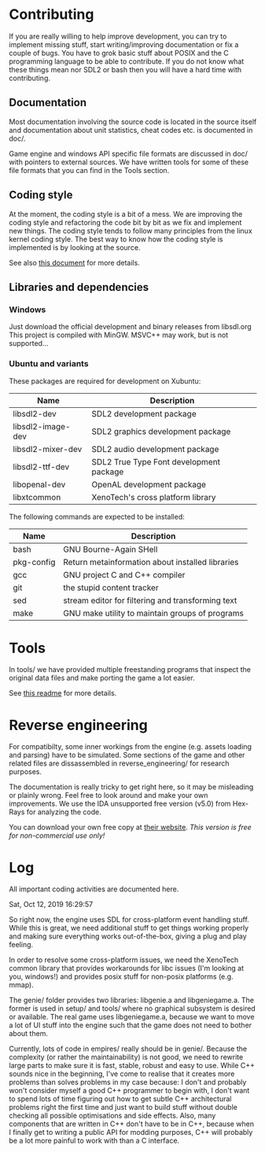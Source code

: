 # Contributing

If you are really willing to help improve development, you can try to implement
missing stuff, start writing/improving documentation or fix a couple of bugs.
You have to grok basic stuff about POSIX and the C programming language to be
able to contribute. If you do not know what these things mean nor SDL2 or bash
then you will have a hard time with contributing.

## Documentation

Most documentation involving the source code is located in the source itself and
documentation about unit statistics, cheat codes etc. is documented in doc/.

Game engine and windows API specific file formats are discussed in doc/ with
pointers to external sources. We have written tools for some of these file
formats that you can find in the Tools section.

## Coding style

At the moment, the coding style is a bit of a mess. We are improving the coding
style and refactoring the code bit by bit as we fix and implement new things.
The coding style tends to follow many principles from the linux kernel coding
style. The best way to know how the coding style is implemented is by looking at
the source.

See also [this document](CODINGSTYLE.md) for more details.

## Libraries and dependencies

### Windows

Just download the official development and binary releases from libsdl.org
This project is compiled with MinGW. MSVC++ may work, but is not supported...

### Ubuntu and variants

These packages are required for development on Xubuntu:

Name              | Description
------------------|----------------------------------------
libsdl2-dev       | SDL2 development package
libsdl2-image-dev | SDL2 graphics development package
libsdl2-mixer-dev | SDL2 audio development package
libsdl2-ttf-dev   | SDL2 True Type Font development package
libopenal-dev     | OpenAL development package
libxtcommon       | XenoTech's cross platform library

The following commands are expected to be installed:

Name        | Description
------------|--------------------------------------------------
bash        | GNU Bourne-Again SHell
pkg-config  | Return metainformation about installed libraries
gcc         | GNU project C and C++ compiler
git         | the stupid content tracker
sed         | stream editor for filtering and transforming text
make        | GNU make utility to maintain groups of programs

# Tools

In tools/ we have provided multiple freestanding programs that inspect the
original data files and make porting the game a lot easier.

See [this readme](tools/README.md) for more details.

# Reverse engineering

For compatibilty, some inner workings from the engine (e.g. assets loading and
parsing) have to be simulated. Some sections of the game and other related files
are dissassembled in reverse_engineering/ for research purposes.

The documentation is really tricky to get right here, so it may be misleading or
plainly wrong. Feel free to look around and make your own improvements. We use
the IDA unsupported free version (v5.0) from Hex-Rays for analyzing the code.

You can download your own free copy at [their website](https://www.hex-rays.com/products/ida/support/download_freeware.shtml).
*This version is free for non-commercial use only!*

# Log

All important coding activities are documented here.

Sat, Oct 12, 2019 16:29:57

So right now, the engine uses SDL for cross-platform event handling stuff. While
this is great, we need additional stuff to get things working properly and
making sure everything works out-of-the-box, giving a plug and play feeling.

In order to resolve some cross-platform issues, we need the XenoTech common
library that provides workarounds for libc issues (I'm looking at you, windows!)
and provides posix stuff for non-posix platforms (e.g. mmap).

The genie/ folder provides two libraries: libgenie.a and libgeniegame.a. The
former is used in setup/ and tools/ where no graphical subsystem is desired or
available. The real game uses libgeniegame.a, because we want to move a lot of
UI stuff into the engine such that the game does not need to bother about them.

Currently, lots of code in empires/ really should be in genie/. Because the
complexity (or rather the maintainability) is not good, we need to rewrite large
parts to make sure it is fast, stable, robust and easy to use. While C++ sounds
nice in the beginning, I've come to realise that it creates more problems than
solves problems in my case because: I don't and probably won't consider myself
a good C++ programmer to begin with, I don't want to spend lots of time figuring
out how to get subtle C++ architectural problems right the first time and just
want to build stuff without double checking all possible optimisations and side
effects. Also, many components that are written in C++ don't have to be in C++,
because when I finally get to writing a public API for modding purposes, C++
will probably be a lot more painful to work with than a C interface.
